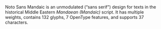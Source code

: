 Noto Sans Mandaic is an unmodulated (“sans serif”) design for texts in the historical Middle Eastern _Mandaean (Mandaic)_ script. It has multiple weights, contains 132 glyphs, 7 OpenType features, and supports 37 characters.